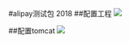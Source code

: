 #alipay测试包 2018
##配置工程
![](http://static.tuzhihao.com//1515303931.png?imageMogr2/thumbnail/!100p)

##配置tomcat
![](http://static.tuzhihao.com//1515304290.png?imageMogr2/thumbnail/!100p)




